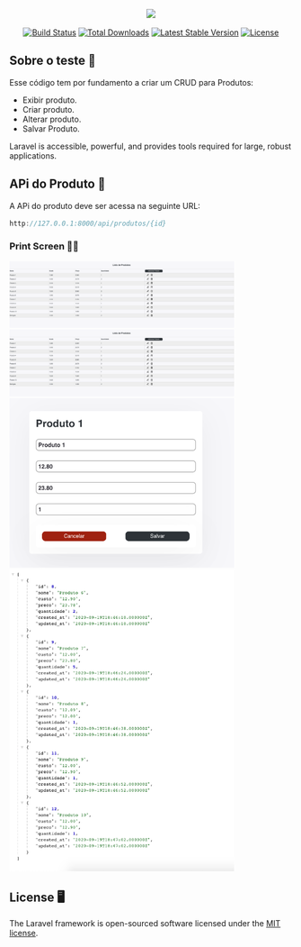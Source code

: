 <p align="center"><a href="https://laravel.com" target="_blank"><img src="https://raw.githubusercontent.com/laravel/art/master/logo-lockup/5%20SVG/2%20CMYK/1%20Full%20Color/laravel-logolockup-cmyk-red.svg" width="400"></a></p>

<p align="center">
<a href="https://travis-ci.org/laravel/framework"><img src="https://travis-ci.org/laravel/framework.svg" alt="Build Status"></a>
<a href="https://packagist.org/packages/laravel/framework"><img src="https://poser.pugx.org/laravel/framework/d/total.svg" alt="Total Downloads"></a>
<a href="https://packagist.org/packages/laravel/framework"><img src="https://poser.pugx.org/laravel/framework/v/stable.svg" alt="Latest Stable Version"></a>
<a href="https://packagist.org/packages/laravel/framework"><img src="https://poser.pugx.org/laravel/framework/license.svg" alt="License"></a>
</p>

## Sobre o teste 🚀

Esse código tem por fundamento a criar um CRUD para Produtos:

-   Exibir produto.
-   Criar produto.
-   Alterar produto.
-   Salvar Produto.

Laravel is accessible, powerful, and provides tools required for large, robust applications.

## APi do Produto 🥊

A APi do produto deve ser acessa na seguinte URL:

```js
http://127.0.0.1:8000/api/produtos/{id}
```

### Print Screen 🕺🏻

<img src="https://github.com/naruto112/test-laravel-produtos/blob/master/public/img/1.png" width="400">
<img src="https://github.com/naruto112/test-laravel-produtos/blob/master/public/img/1.png" width="400">
<img src="https://github.com/naruto112/test-laravel-produtos/blob/master/public/img/3.png" width="400">
<img src="https://github.com/naruto112/test-laravel-produtos/blob/master/public/img/4.png" width="400">

## License 🖥

The Laravel framework is open-sourced software licensed under the [MIT license](https://opensource.org/licenses/MIT).
